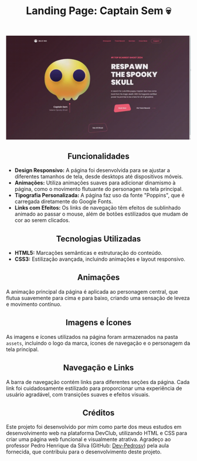 <h1 align="center">Landing Page: Captain Sem 💀</h1>
<br>
<p align="center">
  <img src="https://raw.githubusercontent.com/LucasSouza0101/Landing-Page-Halloween-3/361905062f87213ae6bdfabbc4d69fa2c8cbd86f/assets/landing-page-3.gif" alt="Demonstração da Landing Page">
</p>

<h2 align="center">Funcionalidades</h2>

- **Design Responsivo:** A página foi desenvolvida para se ajustar a diferentes tamanhos de tela, desde desktops até dispositivos móveis.
- **Animações:** Utiliza animações suaves para adicionar dinamismo à página, como o movimento flutuante do personagen na tela principal.
- **Tipografia Personalizada:** A página faz uso da fonte "Poppins", que é carregada diretamente do Google Fonts.
- **Links com Efeitos:** Os links de navegação têm efeitos de sublinhado animado ao passar o mouse, além de botões estilizados que mudam de cor ao serem clicados.

<h2 align="center">Tecnologias Utilizadas</h2>

- **HTML5:** Marcações semânticas e estruturação do conteúdo.
- **CSS3:** Estilização avançada, incluindo animações e layout responsivo.

<h2 align="center">Animações</h2>

A animação principal da página é aplicada ao personagem central, que flutua suavemente para cima e para baixo, criando uma sensação de leveza e movimento contínuo.

<h2 align="center">Imagens e Ícones</h2>

As imagens e ícones utilizados na página foram armazenados na pasta `assets`, incluindo o logo da marca, ícones de navegação e o personagem da tela principal.

<h2 align="center">Navegação e Links</h2>

A barra de navegação contém links para diferentes seções da página. Cada link foi cuidadosamente estilizado para proporcionar uma experiência de usuário agradável, com transições suaves e efeitos visuais.

<h2 align="center">Créditos</h2>

Este projeto foi desenvolvido por mim como parte dos meus estudos em desenvolvimento web na plataforma DevClub, utilizando HTML e CSS para criar uma página web funcional e visualmente atrativa. Agradeço ao professor Pedro Henrique da Silva (GitHub: [Dev-Pedrosv](https://github.com/Dev-Pedrosv)) pela aula fornecida, que contribuiu para o desenvolvimento deste projeto.
